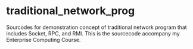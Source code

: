 # traditional_network_prog
Sourcodes for demonstration concept of traditional network program that includes Socket, RPC, and RMI.
This is the sourcecode accompany my Enterprise Computing Course.

